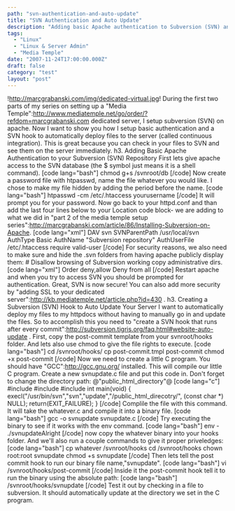 ```yaml
---
path: "svn-authentication-and-auto-update"
title: "SVN Authentication and Auto Update"
description: "Adding basic Apache authentication to Subversion (SVN) and auto updating files on the server (continuous integration)."
tags: 
  - "Linux"
  - "Linux & Server Admin"
  - "Media Temple"
date: "2007-11-24T17:00:00.000Z"
draft: false
category: "test"
layout: "post"
---
```


!http://marcgrabanski.com/img/dedicated-virtual.jpg! During the first two parts of my series on setting up a "Media Temple":http://www.mediatemple.net/go/order/?refdom=marcgrabanski.com dedicated server, I setup subversion (SVN) on apache. Now I want to show you how I setup basic authentication and a SVN hook to automatically deploy files to the server (called continuous integration). This is great because you can check in your files to SVN and see them on the server immediately. h3. Adding Basic Apache Authentication to your Subversion (SVN) Repository First lets give apache access to the SVN database (the $ symbol just means it is a shell command). \[code lang="bash"\] chmod g+s /svnroot/db \[/code\] Now create a password file with htpasswd, name the file whatever you would like. I chose to make my file hidden by adding the period before the name. \[code lang="bash"\] htpasswd -cm /etc/.htaccess yourusername \[/code\] It will prompt you for your password. Now go back to your httpd.conf and than add the last four lines below to your Location code block- we are adding to what we did in "part 2 of the media temple setup series":http://marcgrabanski.com/article/86/Installing-Subversion-on-Apache. \[code lang="xml"\] DAV svn SVNParentPath /usr/local/svn AuthType Basic AuthName "Subversion repository" AuthUserFile /etc/.htaccess require valid-user \[/code\] For security reasons, we also need to make sure and hide the .svn folders from having apache publicly display them: # Disallow browsing of Subversion working copy administrative dirs. \[code lang="xml"\] Order deny,allow Deny from all \[/code\] Restart apache and when you try to access SVN you should be prompted for authentication. Great, SVN is now secure! You can also add more security by "adding SSL to your dedicated server":http://kb.mediatemple.net/article.php?id=430 . h3. Creating a Subversion (SVN) Hook to Auto Update Your Server I want to automatically deploy my files to my httpdocs without having to manually go in and update the files. So to accomplish this you need to "create a SVN hook that runs after every commit":http://subversion.tigris.org/faq.html#website-auto-update . First, copy the post-commit template from your svnroot/hooks folder. And lets also use chmod to give the file rights to execute. \[code lang="bash"\] cd /svnroot/hooks/ cp post-commit.tmpl post-commit chmod +x post-commit \[/code\] Now we need to create a little C program. You should have "GCC":http://gcc.gnu.org/ installed. This will compile our little C program. Create a new svnupdate.c file and put this code in. Don't forget to change the directory path: @"public\_html\_directory"@ \[code lang="c"\] #include #include #include int main(void) { execl("/usr/bin/svn","svn","update","/public\_html\_direcotry/", (const char *) NULL); return(EXIT_FAILURE); } \[/code\] Complile the file with this command. It will take the whatever.c and compile it into a binary file. \[code lang="bash"\] gcc -o svnupdate svnupdate.c \[/code\] Try executing the binary to see if it works with the env command. \[code lang="bash"\] env - ./svnupdateAlright \[/code\] now copy the whatever binary into your hooks folder. And we'll also run a couple commands to give it proper priveledges: \[code lang="bash"\] cp whatever /svnroot/hooks cd /svnroot/hooks chown root:root svnupdate chmod +s svnupdate \[/code\] Then lets tell the post commit hook to run our binary file name,"svnupdate". \[code lang="bash"\] vi /svnroot/hooks/post-commit \[/code\] Inside it the post-commit hook tell it to run the binary using the absolute path: \[code lang="bash"\] /svnroot/hooks/svnupdate \[/code\] Test it out by checking in a file to subversion. It should automatically update at the directory we set in the C program.